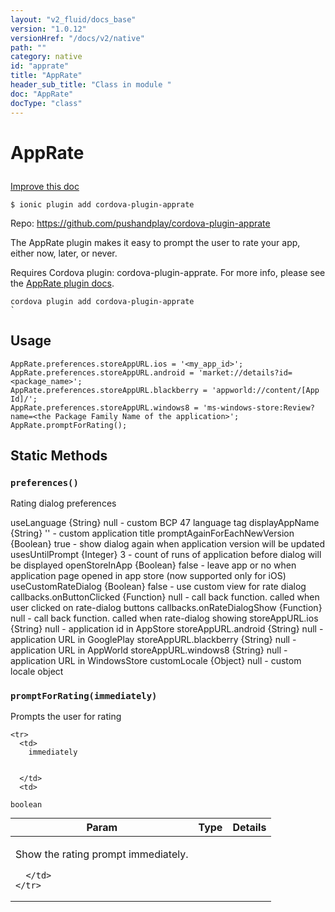 ```yaml
---
layout: "v2_fluid/docs_base"
version: "1.0.12"
versionHref: "/docs/v2/native"
path: ""
category: native
id: "apprate"
title: "AppRate"
header_sub_title: "Class in module "
doc: "AppRate"
docType: "class"
---
```









<h1 class="api-title">


AppRate






</h1>

<a class="improve-v2-docs" href='http://github.com/driftyco/ionic-native/edit/master/src/plugins/apprate.ts#L2'>
Improve this doc
</a>





<!-- decorators -->

<pre><code>$ ionic plugin add cordova-plugin-apprate</code></pre>
<p>Repo:
<a href="https://github.com/pushandplay/cordova-plugin-apprate">
https://github.com/pushandplay/cordova-plugin-apprate
</a>
</p>

<!-- description -->

<p>The AppRate plugin makes it easy to prompt the user to rate your app, either now, later, or never.</p>
<p>Requires Cordova plugin: cordova-plugin-apprate. For more info, please see the <a href="https://github.com/pushandplay/cordova-plugin-apprate">AppRate plugin docs</a>.</p>
<pre><code class="lang-shell">cordova plugin add cordova-plugin-apprate
`
</code></pre>

<!-- @usage tag -->

<h2>Usage</h2>

<pre><code class="lang-js">AppRate.preferences.storeAppURL.ios = &#39;&lt;my_app_id&gt;&#39;;
AppRate.preferences.storeAppURL.android = &#39;market://details?id=&lt;package_name&gt;&#39;;
AppRate.preferences.storeAppURL.blackberry = &#39;appworld://content/[App Id]/&#39;;
AppRate.preferences.storeAppURL.windows8 = &#39;ms-windows-store:Review?name=&lt;the Package Family Name of the application&gt;&#39;;
AppRate.promptForRating();
</code></pre>




<!-- @property tags -->
<h2>Static Methods</h2>
<div id="preferences"></div>
<h3><code>preferences()</code>
  
</h3>

Rating dialog preferences

useLanguage {String} null - custom BCP 47 language tag
displayAppName {String} '' - custom application title
promptAgainForEachNewVersion {Boolean} true - show dialog again when application version will be updated
usesUntilPrompt {Integer} 3 - count of runs of application before dialog will be displayed
openStoreInApp {Boolean} false - leave app or no when application page opened in app store (now supported only for iOS)
useCustomRateDialog {Boolean} false - use custom view for rate dialog
callbacks.onButtonClicked {Function} null - call back function. called when user clicked on rate-dialog buttons
callbacks.onRateDialogShow {Function} null - call back function. called when rate-dialog showing
storeAppURL.ios {String} null - application id in AppStore
storeAppURL.android {String} null - application URL in GooglePlay
storeAppURL.blackberry {String} null - application URL in AppWorld
storeAppURL.windows8 {String} null - application URL in WindowsStore
customLocale {Object} null - custom locale object








<div id="promptForRating"></div>
<h3><code>promptForRating(immediately)</code>
  
</h3>

Prompts the user for rating



<table class="table param-table" style="margin:0;">
  <thead>
    <tr>
      <th>Param</th>
      <th>Type</th>
      <th>Details</th>
    </tr>
  </thead>
  <tbody>
    
    <tr>
      <td>
        immediately
        
        
      </td>
      <td>
        
  <code>boolean</code>
      </td>
      <td>
        <p>Show the rating prompt immediately.</p>

        
      </td>
    </tr>
    
  </tbody>
</table>








<!-- methods on the class --><!-- related link --><!-- end content block -->


<!-- end body block -->

